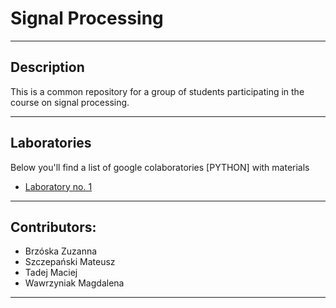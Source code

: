# Signal Processing
---
## Description
This is a common repository for a group of students participating in the course on signal processing.


---
## Laboratories
Below you'll find a list of google colaboratories [PYTHON] with materials

- [Laboratory no. 1](https://colab.research.google.com/drive/1TEK8UQ6ZNMAJkN_oPRFO0wcffKzNJCZF?usp=sharing)

---
## Contributors:
- Brzóska Zuzanna
- Szczepański Mateusz
- Tadej Maciej
- Wawrzyniak Magdalena
---
